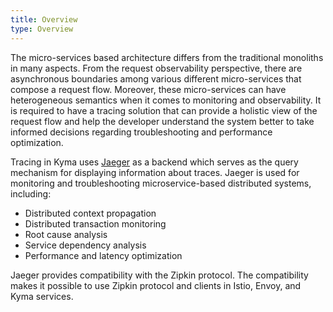 ```yaml
---
title: Overview
type: Overview
---
```


The micro-services based architecture differs from the traditional monoliths in many aspects. From the request observability perspective, there are asynchronous boundaries among various different micro-services that compose a request flow. Moreover, these micro-services can have heterogeneous semantics when it comes to monitoring and observability. It is required to have a tracing solution that can provide a holistic view of the request flow and help the developer understand the system better to take informed decisions regarding troubleshooting and performance optimization.

Tracing in Kyma uses [Jaeger](https://www.jaegertracing.io/docs/) as a backend which serves as the query mechanism for displaying information about traces. Jaeger is used for monitoring and troubleshooting microservice-based distributed systems, including:

- Distributed context propagation
- Distributed transaction monitoring
- Root cause analysis
- Service dependency analysis
- Performance and latency optimization

Jaeger provides compatibility with the Zipkin protocol. The compatibility makes it possible to use Zipkin protocol and clients in Istio, Envoy, and Kyma services.
